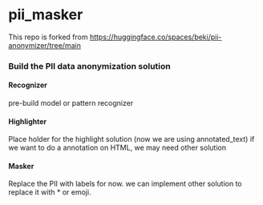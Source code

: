 # pii_masker

This repo is forked from https://huggingface.co/spaces/beki/pii-anonymizer/tree/main

### Build the PII data anonymization solution

#### Recognizer

pre-build model or pattern recognizer 

#### Highlighter

Place holder for the highlight solution (now we are using annotated_text)
if we want to do a annotation on HTML, we may need other solution

#### Masker

Replace the PII with labels for now. we can implement other solution to replace it with * or emoji. 

